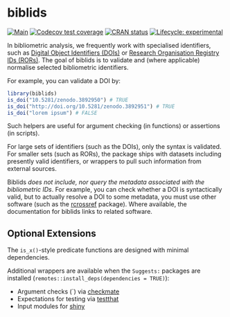 
# biblids

<!-- badges: start -->
[![Main](https://github.com/subugoe/biblids/workflows/.github/workflows/main.yaml/badge.svg)](https://github.com/subugoe/biblids/actions)
[![Codecov test coverage](https://codecov.io/gh/subugoe/biblids/branch/master/graph/badge.svg)](https://codecov.io/gh/subugoe/biblids?branch=master)
[![CRAN status](https://www.r-pkg.org/badges/version/biblids)](https://CRAN.R-project.org/package=biblids)
[![Lifecycle: experimental](https://img.shields.io/badge/lifecycle-experimental-orange.svg)](https://www.tidyverse.org/lifecycle/#experimental)
<!-- badges: end -->

In bibliometric analysis, we frequently work with specialised identifiers, such as [Digital Object Identifiers (DOIs)](https://www.doi.org) or [Research Organisation Registry IDs (RORs)](https://ror.org).
The goal of biblids is to validate and (where applicable) normalise selected bibliometric identifiers.

For example, you can validate a DOI by:

```r
library(biblids)
is_doi("10.5281/zenodo.3892950") # TRUE
is_doi("http://doi.org/10.5281/zenodo.3892951") # TRUE
is_doi("lorem ipsum") # FALSE
```

Such helpers are useful for argument checking (in functions) or assertions (in scripts).

For large sets of identifiers (such as the DOIs), only the syntax is validated.
For smaller sets (such as RORs), the package ships with datasets including presently valid identifiers, or wrappers to pull such information from external sources.

Biblids *does not include, nor query the metadata associated with the bibliometric IDs*.
For example, you can check whether a DOI is syntactically valid, but to actually resolve a DOI to some metadata, you must use other software (such as the [rcrossref](https://github.com/ropensci/rcrossref) package).
Where available, the documentation for biblids links to related software.

## Optional Extensions

The `is_x()`-style predicate functions are designed with minimal dependencies.

Additional wrappers are available when the `Suggests:` packages are installed (`remotes::install_deps(dependencies = TRUE)`):

- Argument checks (`) via [checkmate](https://mllg.github.io/checkmate/)
- Expectations for testing via [testthat](http://testthat.r-lib.org)
- Input modules for [shiny](https://shiny.rstudio.com)
